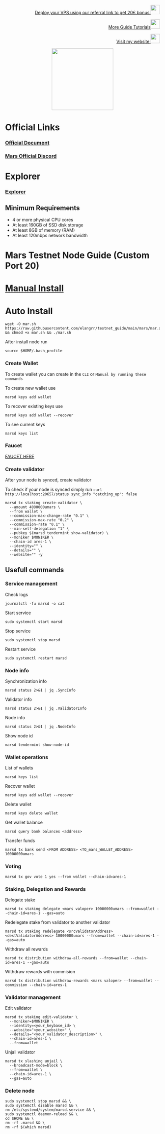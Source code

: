 <p style="font-size:14px" align="right">
<a href="https://hetzner.cloud/?ref=tmLum9o8NxAI" target="_blank">Deploy your VPS using our referral link to get 20€ bonus <img src="https://user-images.githubusercontent.com/50621007/174612278-11716b2a-d662-487e-8085-3686278dd869.png" width="30"/></a>
</p>

<p style="font-size:14px" align="right">
<a href="https://github.com/elangrr/testnet_guide" target="_blank">More Guide Tutorials<img src="https://avatars.githubusercontent.com/u/34649601?v=4" width="30"/></a>
</p>

<p style="font-size:14px" align="right">
<a href="https://indonode.dev/" target="_blank">Visit my website <img src="https://avatars.githubusercontent.com/u/34649601?v=4" width="30"/></a>
</p>

<p align="center">
 <img height="200" height="auto" src="https://user-images.githubusercontent.com/34649601/212463121-6d4c05af-c46b-4ca5-8a1b-a84169dcc2b2.png">


# Official Links
### [Official Document](https://validatordocs.marsprotocol.io/TfYZfjcaUzFmiAkWDf7P/infrastructure/validators)
### [Mars Official Discord](https://discord.gg/marsprotocol)

# Explorer
### [Explorer](https://explorer.indonode.dev/mars/staking)

## Minimum Requirements 
- 4 or more physical CPU cores
- At least 160GB of SSD disk storage
- At least 8GB of memory (RAM)
- At least 120mbps network bandwidth


# Mars Testnet Node Guide (Custom Port 20)  
# [Manual Install](https://github.com/elangrr/testnet_guide/blob/main/mars/manual_install.md)



# Auto Install
```
wget -O mar.sh https://raw.githubusercontent.com/elangrr/testnet_guide/main/mars/mar.sh && chmod +x mar.sh && ./mar.sh
```

After install node run 
```
source $HOME/.bash_profile
```

### Create Wallet 
To create wallet you can create in the `CLI` or `Manual by running these commands`

To create new wallet use 
```
marsd keys add wallet
```

To recover existing keys use 
```
marsd keys add wallet --recover
```

To see current keys 
```
marsd keys list
```

### Faucet
[FAUCET HERE](https://faucet.marsprotocol.io/)

### Create validator
After your node is synced, create validator

To check if your node is synced simply run
`curl http://localhost:20657/status sync_info "catching_up": false`

```
marsd tx staking create-validator \
  --amount 4000000umars \
  --from wallet \
  --commission-max-change-rate "0.1" \
  --commission-max-rate "0.2" \
  --commission-rate "0.1" \
  --min-self-delegation "1" \
  --pubkey $(marsd tendermint show-validator) \
  --moniker $MONIKER \
  --chain-id ares-1 \
  --identity="" \
  --details="" \
  --website="" -y
```

## Usefull commands
### Service management
Check logs
```
journalctl -fu marsd -o cat
```

Start service
```
sudo systemctl start marsd
```

Stop service
```
sudo systemctl stop marsd
```

Restart service
```
sudo systemctl restart marsd
```

### Node info
Synchronization info
```
marsd status 2>&1 | jq .SyncInfo
```

Validator info
```
marsd status 2>&1 | jq .ValidatorInfo
```

Node info
```
marsd status 2>&1 | jq .NodeInfo
```

Show node id
```
marsd tendermint show-node-id
```

### Wallet operations
List of wallets
```
marsd keys list
```

Recover wallet
```
marsd keys add wallet --recover
```

Delete wallet
```
marsd keys delete wallet
```

Get wallet balance
```
marsd query bank balances <address>
```

Transfer funds
```
marsd tx bank send <FROM ADDRESS> <TO_mars_WALLET_ADDRESS> 10000000umars
```

### Voting
```
marsd tx gov vote 1 yes --from wallet --chain-id=ares-1
```

### Staking, Delegation and Rewards
Delegate stake
```
marsd tx staking delegate <mars valoper> 10000000umars --from=wallet --chain-id=ares-1 --gas=auto
```

Redelegate stake from validator to another validator
```
marsd tx staking redelegate <srcValidatorAddress> <destValidatorAddress> 10000000umars --from=wallet --chain-id=ares-1 --gas=auto
```

Withdraw all rewards
```
marsd tx distribution withdraw-all-rewards --from=wallet --chain-id=ares-1 --gas=auto
```

Withdraw rewards with commision
```
marsd tx distribution withdraw-rewards <mars valoper> --from=wallet --commission --chain-id=ares-1
```

### Validator management
Edit validator
```
marsd tx staking edit-validator \
  --moniker=$MONIKER \
  --identity=<your_keybase_id> \
  --website="<your_website>" \
  --details="<your_validator_description>" \
  --chain-id=ares-1 \
  --from=wallet
```

Unjail validator
```
marsd tx slashing unjail \
  --broadcast-mode=block \
  --from=wallet \
  --chain-id=ares-1 \
  --gas=auto
```

### Delete node
```
sudo systemctl stop marsd && \
sudo systemctl disable marsd && \
rm /etc/systemd/system/marsd.service && \
sudo systemctl daemon-reload && \
cd $HOME && \
rm -rf .marsd && \
rm -rf $(which marsd)
```
